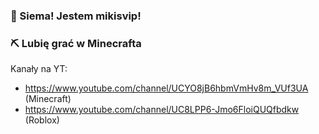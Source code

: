 ### 👋 Siema! Jestem mikisvip!
### ⛏️ Lubię grać w Minecrafta
Kanały na YT:
- https://www.youtube.com/channel/UCYO8jB6hbmVmHv8m_VUf3UA (Minecraft)
- https://www.youtube.com/channel/UC8LPP6-Jmo6FloiQUQfbdkw (Roblox)
